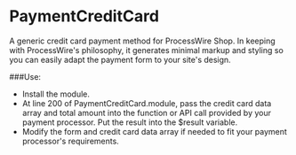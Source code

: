 PaymentCreditCard
=================

A generic credit card payment method for ProcessWire Shop. In keeping with ProcessWire's philosophy, it generates minimal markup and styling so you can easily adapt the payment form to your site's design.

###Use:

* Install the module.
* At line 200 of PaymentCreditCard.module, pass the credit card data array and total amount into the function or API call provided by your payment processor. Put the result into the $result variable.
* Modify the form and credit card data array if needed to fit your payment processor's requirements.
